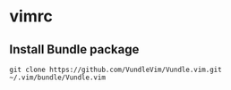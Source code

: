# vimrc

## Install Bundle package

```
git clone https://github.com/VundleVim/Vundle.vim.git ~/.vim/bundle/Vundle.vim
```
